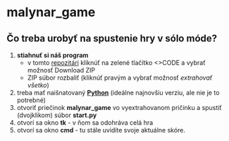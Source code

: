 # malynar_game

## Čo treba urobyť na spustenie hry v sólo móde?

1. **stiahnuť si náš program**
    - v tomto [repozitári](https://github.com/libakmatusko/malynar_game) kliknúť na zelené tlačítko <>CODE a vybrať možnosť Download ZIP
    - ZIP súbor rozbaliť (kliknúť pravým a vybrať možnosť *extrahovať všetko*)
2. treba mať naišnatovaný **[Python](https://www.python.org/)** (ideálne najnovšiu verziu, ale nie je to potrebné)
3. otvoriť priečinok **malynar_game** vo vyextrahovanom pričinku a spustiť (dvojklikom) súbor **start.py**
4. otvorí sa okno **tk** - v ňom sa odohráva celá hra
5. otvorí sa okno **cmd** - tu stále uvidíte svoje aktuálne skóre.